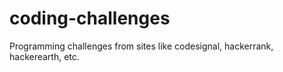 # coding-challenges

Programming challenges from sites like codesignal, hackerrank, hackerearth, etc.
